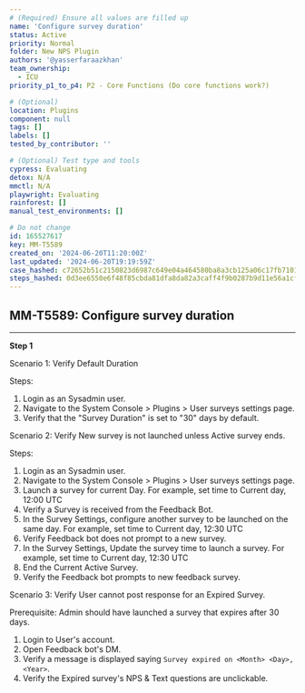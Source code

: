 ```yaml
---
# (Required) Ensure all values are filled up
name: 'Configure survey duration'
status: Active
priority: Normal
folder: New NPS Plugin
authors: '@yasserfaraazkhan'
team_ownership:
  - ICU
priority_p1_to_p4: P2 - Core Functions (Do core functions work?)

# (Optional)
location: Plugins
component: null
tags: []
labels: []
tested_by_contributor: ''

# (Optional) Test type and tools
cypress: Evaluating
detox: N/A
mmctl: N/A
playwright: Evaluating
rainforest: []
manual_test_environments: []

# Do not change
id: 165527617
key: MM-T5589
created_on: '2024-06-20T11:20:00Z'
last_updated: '2024-06-20T19:19:59Z'
case_hashed: c72652b51c2150823d6987c649e04a464580ba8a3cb125a06c17fb71014e9805a80d3fa9eeb11292e94617b7f2b4248d
steps_hashed: 0d3ee6550e6f48f85cbda81dfa8da82a3caff4f9b0287b9d11e56a1cf61ece000d2e28620ebc02aac8673afba19207b5
---
```


<!-- (Auto-generated) Based on frontmatter's "key" and "name" -->

## MM-T5589: Configure survey duration

---

**Step 1**

Scenario 1: Verify Default Duration

Steps:

1. Login as an Sysadmin user.
2. Navigate to the System Console > Plugins > User surveys settings page.
3. Verify that the "Survey Duration" is set to "30" days by default.

Scenario 2: Verify New survey is not launched unless Active survey ends.

Steps:

1. Login as an Sysadmin user.
2. Navigate to the System Console > Plugins > User surveys settings page.
3. Launch a survey for current Day. For example, set time to Current day, 12:00 UTC
4. Verify a Survey is received from the Feedback Bot.
5. In the Survey Settings, configure another survey to be launched on the same day. For example, set time to Current day, 12:30 UTC
6. Verify Feedback bot does not prompt to a new survey.
7. In the Survey Settings, Update the survey time to launch a survey. For example, set time to Current day, 12:30 UTC
8. End the Current Active Survey.
9. Verify the Feedback bot prompts to new feedback survey.

Scenario 3: Verify User cannot post response for an Expired Survey.

Prerequisite: Admin should have launched a survey that expires after 30 days.

1. Login to User's account.
2. Open Feedback bot's DM.
3. Verify a message is displayed saying `Survey expired on <Month> <Day>, <Year>`.
4. Verify the Expired survey's NPS & Text questions are unclickable.
